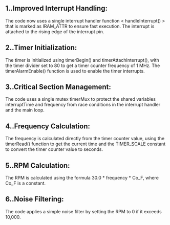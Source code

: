 ## 1..Improved Interrupt Handling: ##

The code now uses a single interrupt handler function < handleInterrupt() > that is marked as IRAM_ATTR to ensure fast execution. The interrupt is attached to the rising edge of the interrupt pin.

## 2..Timer Initialization: ##

The timer is initialized using timerBegin() and timerAttachInterrupt(), with the timer divider set to 80 to get a timer counter frequency of 1 MHz. The timerAlarmEnable() function is used to enable the timer interrupts.

## 3..Critical Section Management: ##

The code uses a single mutex timerMux to protect the shared variables interruptTime and frequency from race conditions in the interrupt handler and the main loop.

## 4..Frequency Calculation: ##

The frequency is calculated directly from the timer counter value, using the timerRead() function to get the current time and the TIMER_SCALE constant to convert the timer counter value to seconds.

## 5..RPM Calculation: ##

The RPM is calculated using the formula 30.0 * frequency * Co_F, where Co_F is a constant.

## 6..Noise Filtering: ##

The code applies a simple noise filter by setting the RPM to 0 if it exceeds 10,000.
